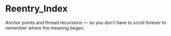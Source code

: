 # Reentry_Index

Anchor points and thread recursions — so you don’t have to scroll forever to remember where the meaning began.